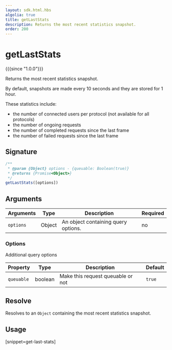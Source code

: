 ```yaml
---
layout: sdk.html.hbs
algolia: true
title: getLastStats
description: Returns the most recent statistics snapshot.
order: 200
---
```


# getLastStats

{{{since "1.0.0"}}}

Returns the most recent statistics snapshot.

By default, snapshots are made every 10 seconds and they are stored for 1 hour.

These statistics include:

* the number of connected users per protocol (not available for all protocols)
* the number of ongoing requests
* the number of completed requests since the last frame
* the number of failed requests since the last frame
## Signature

```javascript
/**
 * @param {Object} options - {queuable: Boolean(true)}
 * @returns {Promise<Object>}
 */
getLastStats([options])
```

## Arguments

| Arguments | Type   | Description                         | Required |
| --------- | ------ | ----------------------------------- | -------- |
| `options` | Object | An object containing query options. | no       |

### **Options**

Additional query options

| Property   | Type    | Description                       | Default |
| ---------- | ------- | --------------------------------- | ------- |
| `queuable` | boolean | Make this request queuable or not | `true`  |


## Resolve

Resolves to an `Object` containing the most recent statistics snapshot.

## Usage

[snippet=get-last-stats]
